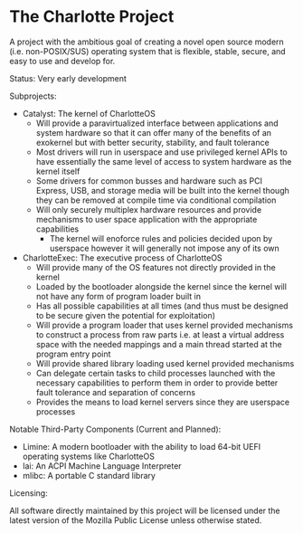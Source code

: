 # The Charlotte Project

A project with the ambitious goal of creating a novel open source modern (i.e. non-POSIX/SUS) operating system that is flexible, stable, secure, and easy to use and develop for.

Status: Very early development

Subprojects:

- Catalyst: The kernel of CharlotteOS
  - Will provide a paravirtualized interface between applications and system hardware so that it can offer many of the benefits of an exokernel but with better security, stability, and fault tolerance
  - Most drivers will run in userspace and use privileged kernel APIs to have essentially the same level of access to system hardware as the kernel itself
  - Some drivers for common busses and hardware such as PCI Express, USB, and storage media will be built into the kernel though they can be removed at compile time via conditional compilation
  - Will only securely multiplex hardware resources and provide mechanisms to user space application with the appropriate capabilities
    - The kernel will enoforce rules and policies decided upon by userspace however it will generally not impose any of its own
- CharlotteExec: The executive process of CharlotteOS
  - Will provide many of the OS features not directly provided in the kernel
  - Loaded by the bootloader alongside the kernel since the kernel will not have any form of program loader built in
  - Has all possible capabilities at all times (and thus must be designed to be secure given the potential for exploitation)
  - Will provide a program loader that uses kernel provided mechanisms to construct a process from raw parts i.e. at least a virtual address space with the needed mappings and a main thread started at the program entry point
  - Will provide shared library loading used kernel provided mechanisms
  - Can delegate certain tasks to child processes launched with the necessary capabilities to perform them in order to provide better fault tolerance and separation of concerns
  - Provides the means to load kernel servers since they are userspace processes

Notable Third-Party Components (Current and Planned):

- Limine: A modern bootloader with the ability to load 64-bit UEFI operating systems like CharlotteOS
- lai: An ACPI Machine Language Interpreter
- mlibc: A portable C standard library

Licensing: 

All software directly maintained by this project will be licensed under the latest version of the Mozilla Public License unless otherwise stated.
